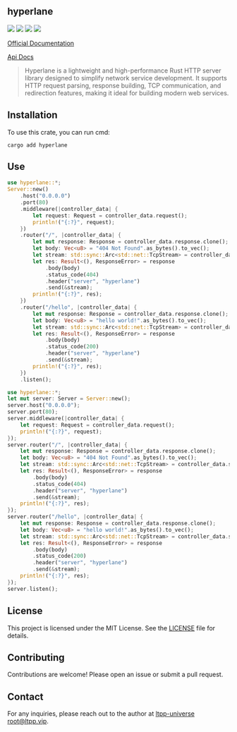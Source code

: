 ## hyperlane

[![](https://img.shields.io/crates/v/hyperlane.svg)](https://crates.io/crates/hyperlane)
[![](https://docs.rs/hyperlane/badge.svg)](https://docs.rs/hyperlane)
[![](https://img.shields.io/crates/l/hyperlane.svg)](./LICENSE)
[![](https://github.com/ltpp-universe/hyperlane/workflows/Rust/badge.svg)](https://github.com/ltpp-universe/hyperlane/actions?query=workflow:Rust)

[Official Documentation](https://docs.ltpp.vip/HYPERLANE/)

[Api Docs](https://docs.rs/hyperlane/latest/hyperlane/)

> Hyperlane is a lightweight and high-performance Rust HTTP server library designed to simplify network service development. It supports HTTP request parsing, response building, TCP communication, and redirection features, making it ideal for building modern web services.

## Installation

To use this crate, you can run cmd:

```shell
cargo add hyperlane
```

## Use

```rust
use hyperlane::*;
Server::new()
    .host("0.0.0.0")
    .port(80)
    .middleware(|controller_data| {
        let request: Request = controller_data.request();
        println!("{:?}", request);
    })
    .router("/", |controller_data| {
        let mut response: Response = controller_data.response.clone();
        let body: Vec<u8> = "404 Not Found".as_bytes().to_vec();
        let stream: std::sync::Arc<std::net::TcpStream> = controller_data.stream();
        let res: Result<(), ResponseError> = response
            .body(body)
            .status_code(404)
            .header("server", "hyperlane")
            .send(&stream);
        println!("{:?}", res);
    })
    .router("/hello", |controller_data| {
        let mut response: Response = controller_data.response.clone();
        let body: Vec<u8> = "hello world!".as_bytes().to_vec();
        let stream: std::sync::Arc<std::net::TcpStream> = controller_data.stream();
        let res: Result<(), ResponseError> = response
            .body(body)
            .status_code(200)
            .header("server", "hyperlane")
            .send(&stream);
        println!("{:?}", res);
    })
    .listen();
```

```rust
use hyperlane::*;
let mut server: Server = Server::new();
server.host("0.0.0.0");
server.port(80);
server.middleware(|controller_data| {
    let request: Request = controller_data.request();
    println!("{:?}", request);
});
server.router("/", |controller_data| {
    let mut response: Response = controller_data.response.clone();
    let body: Vec<u8> = "404 Not Found".as_bytes().to_vec();
    let stream: std::sync::Arc<std::net::TcpStream> = controller_data.stream();
    let res: Result<(), ResponseError> = response
        .body(body)
        .status_code(404)
        .header("server", "hyperlane")
        .send(&stream);
    println!("{:?}", res);
});
server.router("/hello", |controller_data| {
    let mut response: Response = controller_data.response.clone();
    let body: Vec<u8> = "hello world!".as_bytes().to_vec();
    let stream: std::sync::Arc<std::net::TcpStream> = controller_data.stream();
    let res: Result<(), ResponseError> = response
        .body(body)
        .status_code(200)
        .header("server", "hyperlane")
        .send(&stream);
    println!("{:?}", res);
});
server.listen();
```

## License

This project is licensed under the MIT License. See the [LICENSE](LICENSE) file for details.

## Contributing

Contributions are welcome! Please open an issue or submit a pull request.

## Contact

For any inquiries, please reach out to the author at [ltpp-universe <root@ltpp.vip>](mailto:root@ltpp.vip).

